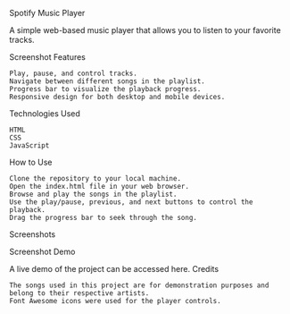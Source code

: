 Spotify Music Player

A simple web-based music player that allows you to listen to your favorite tracks.

Screenshot
Features

    Play, pause, and control tracks.
    Navigate between different songs in the playlist.
    Progress bar to visualize the playback progress.
    Responsive design for both desktop and mobile devices.

Technologies Used

    HTML
    CSS
    JavaScript

How to Use

    Clone the repository to your local machine.
    Open the index.html file in your web browser.
    Browse and play the songs in the playlist.
    Use the play/pause, previous, and next buttons to control the playback.
    Drag the progress bar to seek through the song.

Screenshots

Screenshot
Demo

A live demo of the project can be accessed here.
Credits

    The songs used in this project are for demonstration purposes and belong to their respective artists.
    Font Awesome icons were used for the player controls.
